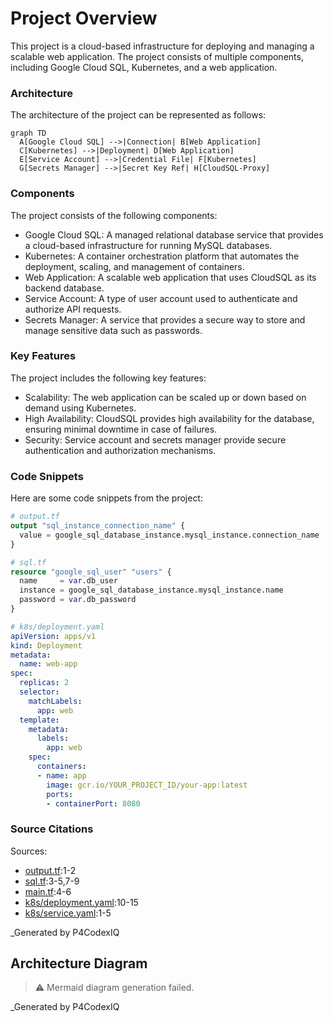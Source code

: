 # Project Overview
This project is a cloud-based infrastructure for deploying and managing a scalable web application. The project consists of multiple components, including Google Cloud SQL, Kubernetes, and a web application.

### Architecture

The architecture of the project can be represented as follows:

```mermaid
graph TD
  A[Google Cloud SQL] -->|Connection| B[Web Application]
  C[Kubernetes] -->|Deployment| D[Web Application]
  E[Service Account] -->|Credential File| F[Kubernetes]
  G[Secrets Manager] -->|Secret Key Ref| H[CloudSQL-Proxy]
```

### Components

The project consists of the following components:

* Google Cloud SQL: A managed relational database service that provides a cloud-based infrastructure for running MySQL databases.
* Kubernetes: A container orchestration platform that automates the deployment, scaling, and management of containers.
* Web Application: A scalable web application that uses CloudSQL as its backend database.
* Service Account: A type of user account used to authenticate and authorize API requests.
* Secrets Manager: A service that provides a secure way to store and manage sensitive data such as passwords.

### Key Features

The project includes the following key features:

* Scalability: The web application can be scaled up or down based on demand using Kubernetes.
* High Availability: CloudSQL provides high availability for the database, ensuring minimal downtime in case of failures.
* Security: Service account and secrets manager provide secure authentication and authorization mechanisms.

### Code Snippets

Here are some code snippets from the project:

```terraform
# output.tf
output "sql_instance_connection_name" {
  value = google_sql_database_instance.mysql_instance.connection_name
}
```

```terraform
# sql.tf
resource "google_sql_user" "users" {
  name     = var.db_user
  instance = google_sql_database_instance.mysql_instance.name
  password = var.db_password
}
```

```yaml
# k8s/deployment.yaml
apiVersion: apps/v1
kind: Deployment
metadata:
  name: web-app
spec:
  replicas: 2
  selector:
    matchLabels:
      app: web
  template:
    metadata:
      labels:
        app: web
    spec:
      containers:
      - name: app
        image: gcr.io/YOUR_PROJECT_ID/your-app:latest
        ports:
        - containerPort: 8080
```

### Source Citations

Sources:

* [output.tf](output.tf):1-2
* [sql.tf](sql.tf):3-5,7-9
* [main.tf](main.tf):4-6
* [k8s/deployment.yaml](k8s/deployment.yaml):10-15
* [k8s/service.yaml](k8s/service.yaml):1-5

_Generated by P4CodexIQ

## Architecture Diagram

> ⚠️ Mermaid diagram generation failed.

_Generated by P4CodexIQ
